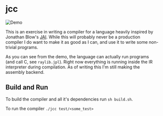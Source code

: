# jcc

![Demo](breakout.gif)

This is an exercise in writing a compiler for a language heavily inspired by Jonathan Blow's
[JAI](https://www.youtube.com/watch?v=uZgbKrDEzAs). While this will probably never be a production compiler
I do want to make it as good as I can, and use it to write some non-trivial programs.

As you can see from the demo, the language can actually run programs (and call C, see `raylib.jpl`).
Right now everything is running inside the IR interpreter during compilation.
As of writing this I'm still making the assembly backend.

## Build and Run

To build the compiler and all it's dependencies run `sh build.sh`.

To run the compiler `./jcc test/<some_test>`
